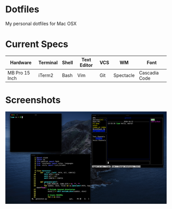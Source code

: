 # Dotfiles
My personal dotfiles for Mac OSX

# Current Specs

| Hardware   |      Terminal      |  Shell |  Text Editor   |      VCS      |  WM | Font |
|----------|----------|----------|----------|----------|----------|----------|
| MB Pro 15 Inch |  iTerm2 | Bash | Vim |  Git | Spectacle | Cascadia Code |

# Screenshots

![](screenshots/terminal.png)
